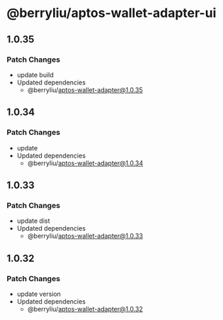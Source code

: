 # @berryliu/aptos-wallet-adapter-ui

## 1.0.35

### Patch Changes

- update build
- Updated dependencies
  - @berryliu/aptos-wallet-adapter@1.0.35

## 1.0.34

### Patch Changes

- update
- Updated dependencies
  - @berryliu/aptos-wallet-adapter@1.0.34

## 1.0.33

### Patch Changes

- update dist
- Updated dependencies
  - @berryliu/aptos-wallet-adapter@1.0.33

## 1.0.32

### Patch Changes

- update version
- Updated dependencies
  - @berryliu/aptos-wallet-adapter@1.0.32
